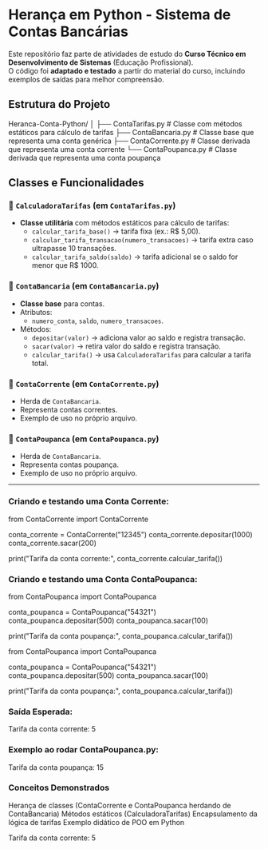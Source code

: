 # Herança em Python - Sistema de Contas Bancárias 

Este repositório faz parte de atividades de estudo do **Curso Técnico em Desenvolvimento de Sistemas** (Educação Profissional).  
O código foi **adaptado e testado** a partir do material do curso, incluindo exemplos de saídas para melhor compreensão.

## Estrutura do Projeto

Heranca-Conta-Python/
│
├── ContaTarifas.py # Classe com métodos estáticos para cálculo de tarifas
├── ContaBancaria.py # Classe base que representa uma conta genérica
├── ContaCorrente.py # Classe derivada que representa uma conta corrente
└── ContaPoupanca.py # Classe derivada que representa uma conta poupança


## Classes e Funcionalidades

### 🔹 `CalculadoraTarifas` (em `ContaTarifas.py`)
- **Classe utilitária** com métodos estáticos para cálculo de tarifas:
  - `calcular_tarifa_base()` → tarifa fixa (ex.: R$ 5,00).
  - `calcular_tarifa_transacao(numero_transacoes)` → tarifa extra caso ultrapasse 10 transações.
  - `calcular_tarifa_saldo(saldo)` → tarifa adicional se o saldo for menor que R$ 1000.

### 🔹 `ContaBancaria` (em `ContaBancaria.py`)
- **Classe base** para contas.
- Atributos:
  - `numero_conta`, `saldo`, `numero_transacoes`.
- Métodos:
  - `depositar(valor)` → adiciona valor ao saldo e registra transação.
  - `sacar(valor)` → retira valor do saldo e registra transação.
  - `calcular_tarifa()` → usa `CalculadoraTarifas` para calcular a tarifa total.

### 🔹 `ContaCorrente` (em `ContaCorrente.py`)
- Herda de `ContaBancaria`.
- Representa contas correntes.
- Exemplo de uso no próprio arquivo.

### 🔹 `ContaPoupanca` (em `ContaPoupanca.py`)
- Herda de `ContaBancaria`.
- Representa contas poupança.
- Exemplo de uso no próprio arquivo.

---


### Criando e testando uma **Conta Corrente**:

from ContaCorrente import ContaCorrente

conta_corrente = ContaCorrente("12345")
conta_corrente.depositar(1000)
conta_corrente.sacar(200)

print("Tarifa da conta corrente:", conta_corrente.calcular_tarifa())



### Criando e testando uma **Conta ContaPoupanca**:

from ContaPoupanca import ContaPoupanca

conta_poupanca = ContaPoupanca("54321")
conta_poupanca.depositar(500)
conta_poupanca.sacar(100)

print("Tarifa da conta poupança:", conta_poupanca.calcular_tarifa())



from ContaPoupanca import ContaPoupanca

conta_poupanca = ContaPoupanca("54321")
conta_poupanca.depositar(500)
conta_poupanca.sacar(100)

print("Tarifa da conta poupança:", conta_poupanca.calcular_tarifa())



### Saída Esperada:

Tarifa da conta corrente: 5



### Exemplo ao rodar ContaPoupanca.py:

Tarifa da conta poupança: 15




### Conceitos Demonstrados

Herança de classes (ContaCorrente e ContaPoupanca herdando de ContaBancaria)
Métodos estáticos (CalculadoraTarifas)
Encapsulamento da lógica de tarifas
Exemplo didático de POO em Python




Tarifa da conta corrente: 5

